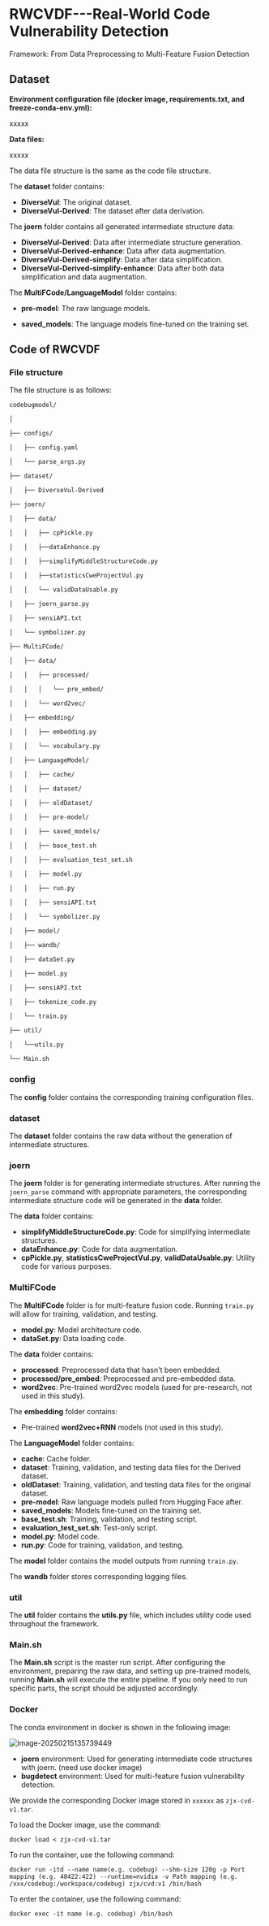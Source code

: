 # RWCVDF---Real-World Code Vulnerability Detection
Framework: From Data Preprocessing to
Multi-Feature Fusion Detection
## Dataset

**Environment configuration file (docker image, requirements.txt, and freeze-conda-env.yml):**

xxxxx

**Data files:**

xxxxx

The data file structure is the same as the code file structure.

The **dataset** folder contains:

- **DiverseVul**: The original dataset.
- **DiverseVul-Derived**: The dataset after data derivation.

The **joern** folder contains all generated intermediate structure data:

- **DiverseVul-Derived**: Data after intermediate structure generation.
- **DiverseVul-Derived-enhance**: Data after data augmentation.
- **DiverseVul-Derived-simplify**: Data after data simplification.
- **DiverseVul-Derived-simplify-enhance**: Data after both data simplification and data augmentation.

The **MultiFCode/LanguageModel** folder contains:

- **pre-model**: The raw language models.

- **saved_models**: The language models fine-tuned on the training set.

  

## Code of RWCVDF

### File structure

The file structure is as follows:

```
codebugmodel/

│

├── configs/

│	├── config.yaml

│	└── parse_args.py

├── dataset/

│	├── DiverseVul-Derived

├── joern/

│	├── data/

│	│	├── cpPickle.py

│	│	├──dataEnhance.py

│	│	├──simplifyMiddleStructureCode.py

│	│	├──statisticsCweProjectVul.py

│	│	└── validDataUsable.py

│	├── joern_parse.py

│	├── sensiAPI.txt

│	└── symbolizer.py

├── MultiFCode/

│	├── data/

│	│	├── processed/

│	│	│	└── pre_embed/

│	│	└── word2vec/

│	├── embedding/

│	│	├── embedding.py

│	│	└── vocabulary.py

│	├── LanguageModel/

│	│	├── cache/

│	│	├── dataset/

│	│	├── oldDataset/

│	│	├── pre-model/

│	│	├── saved_models/

│	│	├── base_test.sh

│	│	├── evaluation_test_set.sh

│	│	├── model.py

│	│	├── run.py

│	│	├── sensiAPI.txt

│	│	└── symbolizer.py

│	├── model/

│	├── wandb/

│	├── dataSet.py

│	├── model.py

│	├── sensiAPI.txt

│	├── tokenize_code.py

│	└── train.py

├── util/

│	└──utils.py

└── Main.sh

```



### config

The **config** folder contains the corresponding training configuration files.

### dataset

The **dataset** folder contains the raw data without the generation of intermediate structures.

### joern

The **joern** folder is for generating intermediate structures. After running the `joern_parse` command with appropriate parameters, the corresponding intermediate structure code will be generated in the **data** folder.

The **data** folder contains:

- **simplifyMiddleStructureCode.py**: Code for simplifying intermediate structures.
- **dataEnhance.py**: Code for data augmentation.
- **cpPickle.py**, **statisticsCweProjectVul.py**, **validDataUsable.py**: Utility code for various purposes.

### MultiFCode

The **MultiFCode** folder is for multi-feature fusion code. Running `train.py` will allow for training, validation, and testing.

- **model.py**: Model architecture code.
- **dataSet.py**: Data loading code.

The **data** folder contains:

- **processed**: Preprocessed data that hasn't been embedded.
- **processed/pre_embed**: Preprocessed and pre-embedded data.
- **word2vec**: Pre-trained word2vec models (used for pre-research, not used in this study).

The **embedding** folder contains:

- Pre-trained **word2vec+RNN** models (not used in this study).

The **LanguageModel** folder contains:

- **cache**: Cache folder.
- **dataset**: Training, validation, and testing data files for the Derived dataset.
- **oldDataset**: Training, validation, and testing data files for the original dataset.
- **pre-model**: Raw language models pulled from Hugging Face after.
- **saved_models**: Models fine-tuned on the training set.
- **base_test.sh**: Training, validation, and testing script.
- **evaluation_test_set.sh**: Test-only script.
- **model.py**: Model code.
- **run.py**: Code for training, validation, and testing.

The **model** folder contains the model outputs from running `train.py`.

The **wandb** folder stores corresponding logging files.

### util

The **util** folder contains the **utils.py** file, which includes utility code used throughout the framework.

### Main.sh

The **Main.sh** script is the master run script. After configuring the environment, preparing the raw data, and setting up pre-trained models, running **Main.sh** will execute the entire pipeline. If you only need to run specific parts, the script should be adjusted accordingly.

### Docker

The conda environment in docker is shown in the following image:

![image-20250215135739449](./assets/image-20250215135739449.png)

- **joern** environment: Used for generating intermediate code structures with joern. (need use docker image)
- **bugdetect** environment: Used for multi-feature fusion vulnerability detection.

We provide the corresponding Docker image stored in `xxxxxx` as `zjx-cvd-v1.tar`.

To load the Docker image, use the command:

``docker load < zjx-cvd-v1.tar ``

To run the container, use the following command:

``docker run -itd --name name(e.g. codebug) --shm-size 120g -p Port mapping (e.g. 48422:422) --runtime=nvidia -v Path mapping (e.g. /xxx/codebug:/workspace/codebug) zjx/cvd:v1 /bin/bash``

To enter the container, use the following command:

``docker exec -it name (e.g. codebug) /bin/bash``

